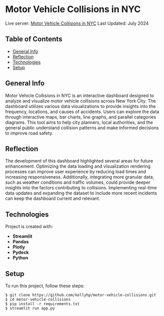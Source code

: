 # Motor Vehicle Collisions in NYC

Live server: [Motor Vehicle Collisions in NYC](https://motor-vehicle-collisions-within-nyc.streamlit.app)
Last Updated: July 2024

## Table of Contents
- [General Info](#general-info)
- [Reflection](#reflection)
- [Technologies](#technologies)
- [Setup](#setup)

## General Info
Motor Vehicle Collisions in NYC is an interactive dashboard designed to analyze and visualize motor vehicle collisions across New York City. 
The dashboard utilizes various data visualizations to provide insights into the frequency, locations, and causes of accidents. 
Users can explore the data through interactive maps, bar charts, line graphs, and parallel categories diagrams. 
This tool aims to help city planners, local authorities, and the general public understand collision patterns and make informed decisions to improve road safety.

## Reflection
The development of this dashboard highlighted several areas for future enhancement. Optimizing the data loading and visualization rendering processes 
can improve user experience by reducing load times and increasing responsiveness. Additionally, integrating more granular data, such as weather conditions 
and traffic volumes, could provide deeper insights into the factors contributing to collisions. Implementing real-time data updates and expanding the 
dataset to include more recent incidents can keep the dashboard current and relevant.

## Technologies
Project is created with:
- **Streamlit**
- **Pandas**
- **Plotly**
- **Pydeck**
- **Python**

## Setup
To run this project, follow these steps:
```
$ git clone https://github.com/kellyhp/motor-vehicle-collisions.git
$ cd motor-vehicle-collisions
$ pip install -r requirements.txt
$ streamlit run app.py
```
